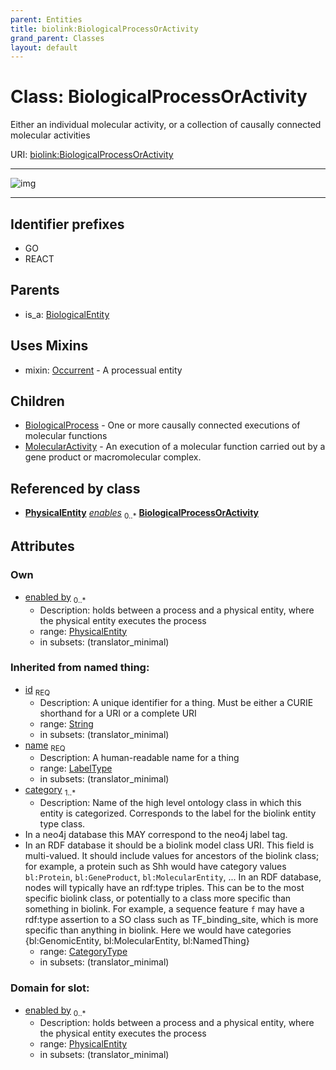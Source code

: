 ```yaml
---
parent: Entities
title: biolink:BiologicalProcessOrActivity
grand_parent: Classes
layout: default
---
```


# Class: BiologicalProcessOrActivity


Either an individual molecular activity, or a collection of causally connected molecular activities

URI: [biolink:BiologicalProcessOrActivity](https://w3id.org/biolink/vocab/BiologicalProcessOrActivity)


---

![img](http://yuml.me/diagram/nofunky;dir:TB/class/[PhysicalEntity],[Occurrent],[NamedThing],[MolecularActivity],[PhysicalEntity]%3Cenabled%20by%200..%2A-%20[BiologicalProcessOrActivity%7Cid(i):string;name(i):label_type;category(i):category_type%20%2B],[NamedThing]%3Chas%20output%200..%2A-%20[BiologicalProcessOrActivity],[NamedThing]%3Chas%20input%200..%2A-%20[BiologicalProcessOrActivity],[BiologicalProcessOrActivity]uses%20-.-%3E[Occurrent],[BiologicalProcessOrActivity]%5E-[MolecularActivity],[BiologicalProcessOrActivity]%5E-[BiologicalProcess],[BiologicalEntity]%5E-[BiologicalProcessOrActivity],[BiologicalProcess],[BiologicalEntity])

---


## Identifier prefixes

 * GO
 * REACT

## Parents

 *  is_a: [BiologicalEntity](BiologicalEntity.md)

## Uses Mixins

 *  mixin: [Occurrent](Occurrent.md) - A processual entity

## Children

 * [BiologicalProcess](BiologicalProcess.md) - One or more causally connected executions of molecular functions
 * [MolecularActivity](MolecularActivity.md) - An execution of a molecular function carried out by a gene product or macromolecular complex.

## Referenced by class

 *  **[PhysicalEntity](PhysicalEntity.md)** *[enables](enables.md)*  <sub>0..*</sub>  **[BiologicalProcessOrActivity](BiologicalProcessOrActivity.md)**

## Attributes


### Own

 * [enabled by](enabled_by.md)  <sub>0..*</sub>
    * Description: holds between a process and a physical entity, where the physical entity executes the process
    * range: [PhysicalEntity](PhysicalEntity.md)
    * in subsets: (translator_minimal)

### Inherited from named thing:

 * [id](id.md)  <sub>REQ</sub>
    * Description: A unique identifier for a thing. Must be either a CURIE shorthand for a URI or a complete URI
    * range: [String](types/String.md)
    * in subsets: (translator_minimal)
 * [name](name.md)  <sub>REQ</sub>
    * Description: A human-readable name for a thing
    * range: [LabelType](types/LabelType.md)
    * in subsets: (translator_minimal)
 * [category](category.md)  <sub>1..*</sub>
    * Description: Name of the high level ontology class in which this entity is categorized. Corresponds to the label for the biolink entity type class.
 * In a neo4j database this MAY correspond to the neo4j label tag.
 * In an RDF database it should be a biolink model class URI.
This field is multi-valued. It should include values for ancestors of the biolink class; for example, a protein such as Shh would have category values `bl:Protein`, `bl:GeneProduct`, `bl:MolecularEntity`, ...
In an RDF database, nodes will typically have an rdf:type triples. This can be to the most specific biolink class, or potentially to a class more specific than something in biolink. For example, a sequence feature `f` may have a rdf:type assertion to a SO class such as TF_binding_site, which is more specific than anything in biolink. Here we would have categories {bl:GenomicEntity, bl:MolecularEntity, bl:NamedThing}
    * range: [CategoryType](types/CategoryType.md)
    * in subsets: (translator_minimal)

### Domain for slot:

 * [enabled by](enabled_by.md)  <sub>0..*</sub>
    * Description: holds between a process and a physical entity, where the physical entity executes the process
    * range: [PhysicalEntity](PhysicalEntity.md)
    * in subsets: (translator_minimal)
